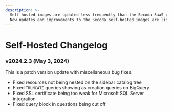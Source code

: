 ```yaml
---
description: >-
  Self-hosted images are updated less frequently than the Secoda SaaS platform.
  New updates and improvements to the Secoda self-hosted images are listed here.
---
```


# Self-Hosted Changelog

### v2024.2.3 (May 3, 2024)

This is a patch version update with miscellaneous bug fixes.&#x20;

* Fixed resources not being nested on the sidebar catalog tree
* Fixed `TRUNCATE` queries showing as creation queries on BigQuery
* Fixed SSL certificate being too weak for Microsoft SQL Server integration
* Fixed query block in questions being cut off
